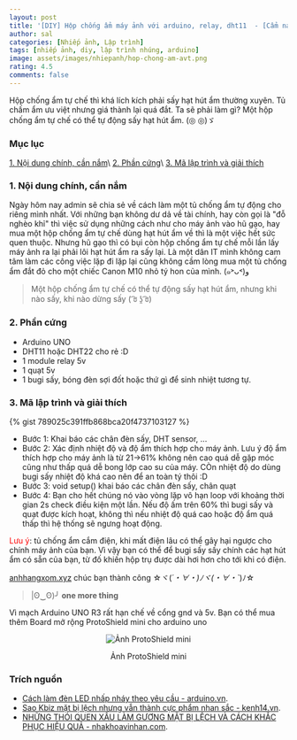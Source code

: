 ```yaml
---
layout: post
title: '[DIY] Hộp chống ẩm máy ảnh với arduino, relay, dht11  - [Cẩm nang nhiếp ảnh]'
author: sal
categories: [Nhiếp ảnh, Lập trình]
tags: [nhiếp ảnh, diy, lập trình nhúng, arduino]
image: assets/images/nhiepanh/hop-chong-am-avt.png
rating: 4.5
comments: false
---
```


Hộp chống ẩm tự chế thì khá lích kích phải sấy hạt hút ẩm thường xuyên. Tủ chấm ẩm ưu việt nhưng giá thành lại quá đắt. Ta sẽ phải làm gì? Một hộp chống ẩm tự chế có thể tự động sấy hạt hút ẩm. (◎ ◎)ゞ

### Mục lục

[1. Nội dung chính, cần nắm](#noidung)\\
[2. Phần cứng](#phancung)\\
[3. Mã lập trình và giải thích](#malaptrinh)

<a name="noidung"></a>

### 1. Nội dung chính, cần nắm
Ngày hôm nay admin sẽ chia sẻ về cách làm một tủ chống ẩm tự động cho riêng mình nhất.
Với những bạn không dư dả về tài chính, hay còn gọi là "đỗ nghèo khỉ" thì việc sử dụng những cách như cho máy ảnh vào hũ gạo, hay mua một hộp chống ẩm tự chế dùng hạt hút ẩm về thì là một việc hết sức quen thuộc. Nhưng hũ gạo thì có bụi còn hộp chống ẩm tự chế mỗi lần lấy máy ảnh ra lại phải lôi hạt hút ẩm ra sấy lại. Là một dân IT mình không cam tâm làm các công việc lặp đi lặp lại cũng không cầm lòng mua một tủ chống ẩm đắt đỏ cho một chiếc Canon M10 nhỏ tý hon của mình. (๑˃ᴗ˂)ﻭ

> Một hộp chống ẩm tự chế có thể tự động sấy hạt hút ẩm, nhưng khi nào sấy, khi nào dừng sấy 	( ͡ಠ ʖ̯ ͡ಠ)

<a name="phancung"></a>

### 2. Phần cứng
* Arduino UNO
* DHT11 hoặc DHT22 cho rẻ :D
* 1 module relay 5v
* 1 quạt 5v
* 1 bugi sấy, bóng đèn sợi đốt hoặc thứ gì để sinh nhiệt tương tự.

<a name="malaptrinh"></a>

### 3. Mã lập trình và giải thích
{% gist 789025c391ffb868bca20f4737103127 %}

* Bước 1: Khai báo các chân đèn sấy, DHT sensor, ...
* Bước 2: Xác định nhiệt độ và độ ẩm thích hợp cho máy ảnh. Lưu ý độ ẩm thích hợp cho máy ảnh là từ 21->61% không nên cao quá dễ gặp móc cũng như thấp quá dễ bong lớp cao su của máy. CÒn nhiệt độ do dùng bugi sấy nhiệt độ khá cao nên để an toàn tý thôi :D
* Bước 3: void setup() khai báo các chân đèn sấy, chân quạt
* Bước 4: Bạn cho hết chúng nó vào vòng lặp vô hạn loop với khoảng thời gian 2s check điều kiện một lần. Nếu độ ấm trên 60% thì bugi sấy và quạt được kích hoạt, không thì nếu nhiệt độ quá cao hoặc độ ẩm quá thấp thì hệ thống sẽ ngưng hoạt động.

<span style="color:red">Lưu ý</span>: tủ chống ẩm cắm điện, khi mất điện lâu có thể gây hại ngược cho chính máy ảnh của bạn. Vì vậy bạn có thể để bugi sấy sấy chính các hạt hút ẩm có sẵn của bạn, từ đố khiến hộp trụ được dài hơi hơn cho tới khi có điện.

<span style="color:red"><a href="https://anhhangxom.xyz" target="_blank">anhhangxom.xyz</a></span> chúc bạn thành công ☆ヾ(*´・∀・)ﾉヾ(・∀・`*)ﾉ☆

> |ʘ‿ʘ)╯ **one more thing**

Vì mạch Arduino UNO R3 rất hạn chế về cổng gnd và 5v. Bạn có thể mua thêm Board mở rộng ProtoShield mini cho arduino uno
<p style="text-align:center;">
  <picture>
    <source srcset="../../assets/images/nhiepanh/board-mo-rong-arduino-uno.webp" type="image/webp" >
        <source type="image/jpeg" srcset="../../assets/images/nhiepanh/board-mo-rong-arduino-uno.jpg">
    <img src="../../assets/images/nhiepanh/board-mo-rong-arduino-uno.jpg" alt="Ảnh ProtoShield mini" >
  </picture>
</p>
<p style="text-align:center;">Ảnh ProtoShield mini</p>

### Trích nguồn

* [Cách làm đèn LED nhấp nháy theo yêu cầu - arduino.vn](http://arduino.vn/bai-viet/77-bai-2-cach-lam-den-led-nhap-nhay-theo-yeu-cau).
* [Sao Kbiz mặt bị lệch nhưng vẫn thành cực phẩm nhan sắc - kenh14.vn](https://kenh14.vn/sao-kbiz-mat-bi-lech-nhung-van-thanh-cuc-pham-nhan-sac-jennie-irene-tzuyu-thanh-luon-nu-than-kim-soo-hyun-hot-thay-la-20201215121007454.chn).
* [NHỮNG THÓI QUEN XẤU LÀM GƯƠNG MẶT BỊ LỆCH VÀ CÁCH KHẮC PHỤC HIỆU QUẢ - nhakhoavinhan.com](https://nhakhoavinhan.com/mat-bi-lech/).

<style>
.box {
  display: flex;
  align-items: center;
  justify-content: center;
  background: #aaa;
  margin: 20px 0;
  width: 100%;
  min-height: 200px;
  border: 2px #ccc solid;
  color: #fff;
}

.row {
  display: flex;
  flex-wrap: wrap;
  padding: 0 4px;
}

/* Create four equal columns that sits next to each other */
.column {
  flex: 25%;
  max-width: 25%;
  padding: 0 4px;
}

.column img {
  margin-top: 8px;
  vertical-align: middle;
  width: 100%;
}

/* Responsive layout - makes a two column-layout instead of four columns */
@media screen and (max-width: 800px) {
  .column {

    flex: 50%;
    max-width: 50%;

  }
}

/* Responsive layout - makes the two columns stack on top of each other instead of next to each other */
@media screen and (max-width: 600px) {
  .column {

    flex: 100%;
    max-width: 100%;

  }
}
</style>
